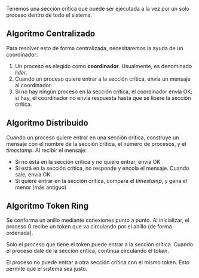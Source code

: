 Tenemos una sección crítica que puede ser ejecutada a la vez por un solo proceso dentro de todo el sistema.

## Algoritmo Centralizado

Para resolver esto de forma centralizada, necesitaremos la ayuda de un coordinador:

1. Un proceso es elegido como **coordinador**. Usualmente, es denominado *lider*.
2. Cuando un proceso quiere entrar a la sección crítica, envía un mensaje al coordinador.
3. Si no hay ningún proceso en la sección crítica, el coordinador envía OK; si hay, el coordinador no envía respuesta hasta que se libere la sección crítica.

## Algoritmo Distribuido

Cuando un proceso quiere entrar en una sección crítica, construye un mensaje con el nombre de la sección crítica, el número de procesos, y el *timestamp*. Al recibir el mensaje:

- Si no está en la sección crítica y no quiere entrar, envía OK
- Si está en la sección crítica, no responde y encola el mensaje. Cuando sale, envía OK.
- Si quiere entrar en la sección crítica, compara el *timestamp*, y gana el menor (más antiguo)

## Algoritmo Token Ring

Se conforma un anillo mediante conexiones punto a punto. Al inicializar, el proceso 0 recibe un token que va circulando por el anillo (de forma ordenada).

Solo el proceso que tiene el token puede entrar a la sección crítica. Cuando el proceso dale de la sección crítica, continúa circulando el *token*.

El proceso no puede entrar a otra sección crítica con el mismo token. Esto permite que el sistema sea justo.
